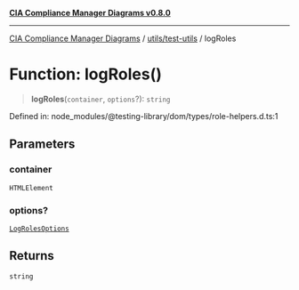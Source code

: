 [**CIA Compliance Manager Diagrams v0.8.0**](../../../README.md)

***

[CIA Compliance Manager Diagrams](../../../modules.md) / [utils/test-utils](../README.md) / logRoles

# Function: logRoles()

> **logRoles**(`container`, `options`?): `string`

Defined in: node\_modules/@testing-library/dom/types/role-helpers.d.ts:1

## Parameters

### container

`HTMLElement`

### options?

[`LogRolesOptions`](../interfaces/LogRolesOptions.md)

## Returns

`string`
